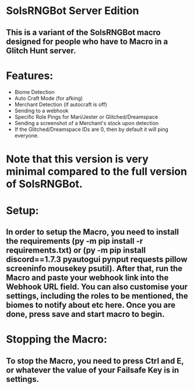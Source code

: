 # SolsRNGBot Server Edition
## This is a variant of the SolsRNGBot macro designed for people who have to Macro in a Glitch Hunt server.

# Features:
- Biome Detection
- Auto Craft Mode (for afking)
- Merchant Detection (if autocraft is off)
- Sending to a webhook
- Specific Role Pings for Mari/Jester or Glitched/Dreamspace
- Sending a screenshot of a Merchant's stock upon detection
- If the Glitched/Dreamspace IDs are 0, then by default it will ping everyone.

# Note that this version is very minimal compared to the full version of SolsRNGBot.
# Setup:
## In order to setup the Macro, you need to install the requirements (py -m pip install -r requirements.txt) or (py -m pip install discord==1.7.3 pyautogui pynput requests pillow screeninfo mousekey psutil). After that, run the Macro and paste your webhook link into the Webhook URL field. You can also customise your settings, including the roles to be mentioned, the biomes to notify about etc here. Once you are done, press save and start macro to begin.

# Stopping the Macro:
## To stop the Macro, you need to press Ctrl and E, or whatever the value of your Failsafe Key is in settings.
